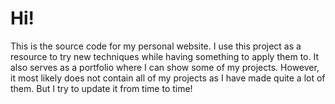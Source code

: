 # Hi!

This is the source code for my personal website. I use this project as a resource to try new techniques while having something to apply them to.
It also serves as a portfolio where I can show some of my projects. However, it most likely does not contain all of my projects as I have made quite a lot of them. But I try to update it from time to time!
